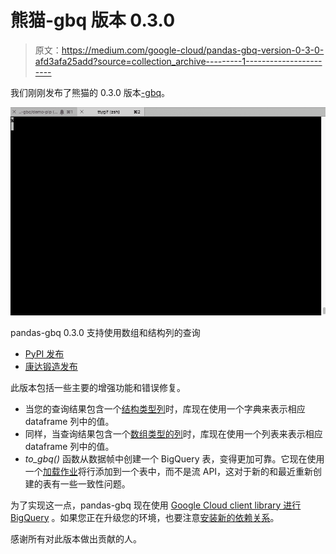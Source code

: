 # 熊猫-gbq 版本 0.3.0

> 原文：<https://medium.com/google-cloud/pandas-gbq-version-0-3-0-afd3afa25add?source=collection_archive---------1----------------------->

我们刚刚发布了熊猫的 0.3.0 版本[-gbq](https://github.com/pydata/pandas-gbq/releases/tag/0.3.0)。

![](img/18b74724f6f79571ed4fad65dce1007a.png)

pandas-gbq 0.3.0 支持使用数组和结构列的查询

*   [PyPI 发布](https://pypi.org/project/pandas-gbq/0.3.0/)
*   [康达锻造发布](https://anaconda.org/conda-forge/pandas-gbq/files?version=0.3.0)

此版本包括一些主要的增强功能和错误修复。

*   当您的查询结果包含一个[结构类型列](https://cloud.google.com/bigquery/docs/reference/standard-sql/data-types#struct-type)时，库现在使用一个字典来表示相应 dataframe 列中的值。
*   同样，当查询结果包含一个[数组类型的列](https://cloud.google.com/bigquery/docs/reference/standard-sql/data-types#array-type)时，库现在使用一个列表来表示相应 dataframe 列中的值。
*   *to_gbq()* 函数从数据帧中创建一个 BigQuery 表，变得更加可靠。它现在使用一个[加载作业](https://cloud.google.com/bigquery/docs/loading-data-local)将行添加到一个表中，而不是流 API，这对于新的和最近重新创建的表有一些一致性问题。

为了实现这一点，pandas-gbq 现在使用 [Google Cloud client library 进行 BigQuery](https://googlecloudplatform.github.io/google-cloud-python/latest/bigquery/usage.html) 。如果您正在升级您的环境，也要注意[安装新的依赖关系](https://pandas-gbq.readthedocs.io/en/latest/install.html#dependencies)。

感谢所有对此版本做出贡献的人。